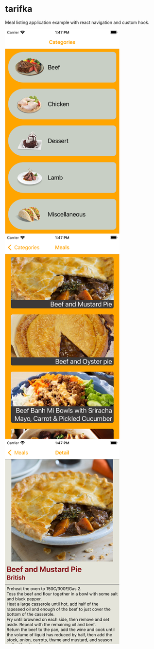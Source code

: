 # tarifka
Meal listing application example with react navigation and custom hook.

<img src="https://github.com/serhatyigit/tarifka/blob/main/Categories.png" width="376" height="672">

<img src="https://github.com/serhatyigit/tarifka/blob/main/Meals.png" width="376" height="672">

<img src="https://github.com/serhatyigit/tarifka/blob/main/MealDetail.png" width="376" height="672">
